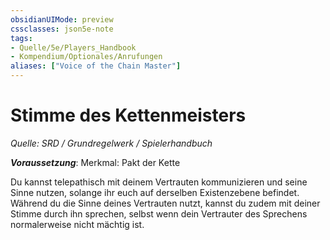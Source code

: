 ```yaml
---
obsidianUIMode: preview
cssclasses: json5e-note
tags:
- Quelle/5e/Players_Handbook
- Kompendium/Optionales/Anrufungen
aliases: ["Voice of the Chain Master"]
---
```

# Stimme des Kettenmeisters
*Quelle: SRD / Grundregelwerk / Spielerhandbuch*  

***Voraussetzung***: Merkmal: Pakt der Kette

Du kannst telepathisch mit deinem Vertrauten kommunizieren und seine Sinne nutzen, solange ihr euch auf derselben Existenzebene befindet. Während du die Sinne deines Vertrauten nutzt, kannst du zudem mit deiner Stimme durch ihn sprechen, selbst wenn dein Vertrauter des Sprechens normalerweise nicht mächtig ist.